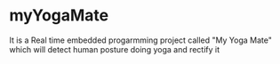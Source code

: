 # myYogaMate
It is a Real time embedded progarmming project called "My Yoga Mate" which will detect human posture doing yoga and rectify it
